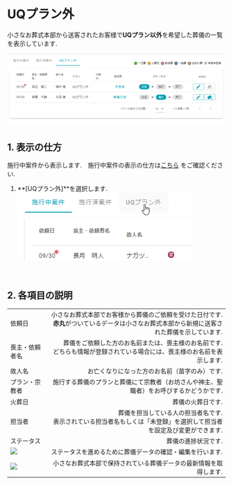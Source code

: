 # UQプラン外

小さなお葬式本部から送客されたお客様で**UQプラン以外**を希望した葬儀の一覧を表示しています.

 ![施行済案件](../asset/image/funeral_list/funeral_list_not_UQ_plan.png)
<br>

## 1. 表示の仕方  
施行中案件から表示します.　施行中案件の表示の仕方は[こちら](../yet/#1) をご確認ください.   

1. **[UQプラン外]**を選択します.   
 ![UQプラン外](../asset/image/funeral_list/select_funeral_list_not_UQ_plan.png)
<br>
  

  
## 2. 各項目の説明

|||
|:---------|------------------:|
|依頼日|小さなお葬式本部でお客様から葬儀のご依頼を受けた日付です.<br>**赤丸**がついているデータは小さなお葬式本部から新規に送客された葬儀を示しています.|
|喪主・依頼者名|葬儀をご依頼した方のお名前または、喪主様のお名前です.<br>どちらも情報が登録されている場合には、喪主様のお名前を表示します.|
|故人名|お亡くなりになった方のお名前（苗字のみ）です.|
|プラン・宗教者|施行する葬儀のプランと葬儀にて宗教者（お坊さんや神主、聖職者）をお呼びするかどうかです.|
|火葬日|葬儀の火葬日です.|
|担当者|葬儀を担当している人の担当者名です.<br/>表示されている担当者名もしくは「未登録」を選択して担当者を設定及び変更ができます.|
|ステータス|葬儀の進捗状況です.|
|<img src="../../asset/image/funeral_list/icon_edit.png">|ステータスを進めるために葬儀データの確認・編集を行います.|
|<img src="../../asset/image/funeral_list/icon_refresh.png">|小さなお葬式本部で保持されている葬儀データの最新情報を取得します.|